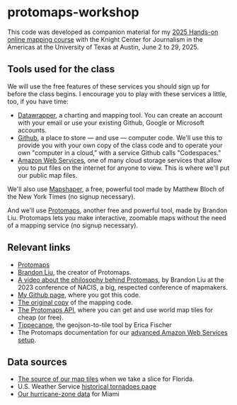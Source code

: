 # protomaps-workshop

This code was developed as companion material for my [2025 Hands-on online mapping course](https://journalismcourses.org/product/hands-on-mapmaking-for-journalism-2025-edition/) with the Knight Center for Journalism in the Americas at the University of Texas at Austin, June 2 to 29, 2025.

## Tools used for the class

We will use the free features of these services you should sign up for before the class begins. I encourage you to play with these services a little, too, if you have time:

- [Datawrapper](https://app.datawrapper.de/signin), a charting and mapping tool. You can create an account with your email or use your existing Github, Google or Microsoft accounts.
- [Github](https://github.com/), a place to store — and use — computer code. We'll use this to provide you with your own copy of the class code and to operate your own "computer in a cloud," with a service Github calls "Codespaces."
- [Amazon Web Services](https://aws.amazon.com/), one of many cloud storage services that allow you to put files on the internet for anyone to view. This is where we'll put our public map files.

We'll also use [Mapshaper](https://mapshaper.org), a free, powerful tool made by Matthew Bloch of the New York Times (no signup necessary).

And we'll use [Protomaps](https://protomaps.com), another free and powerful tool, made by Brandon Liu. Protomaps lets you make interactive, zoomable maps without the need of a mapping service (no signup necessary).

## Relevant links

- [Protomaps](https://protomaps.com) 
- [Brandon Liu](ttps://www.linkedin.com/in/bdonl/), the creator of Protomaps.
- [A video about the philosophy behind Protomaps](https://youtu.be/_R5pM8lVldU), by Brandon Liu at the 2023 conference of NACIS, a big, respected conference of mapmakers.
- [My Github page](https://github.com/jkeefe), where you got this code.
- [The original copy](https://github.com/jkeefe/protomaps-workshop) of the mapping code.
- [The Protomaps API](https://protomaps.org/api), where you can get and use world map tiles for cheap (or free).
- [Tippecanoe](https://github.com/felt/tippecanoe), the geojson-to-tile tool by Erica Fischer
- The Protomaps documentation for our [advanced Amazon Web Services setup](https://docs.protomaps.com/deploy/aws).

## Data sources

- [The source of our map tiles](https://github.com/protomaps/go-pmtiles/releases) when we take a slice for Florida.
- U.S. Weather Service [historical tornadoes page](https://www.spc.noaa.gov/gis/svrgis/) 
- [Our hurricane-zone data](https://bit.ly/knight-map-miami) for Miami

